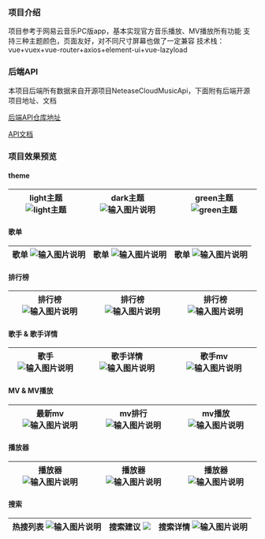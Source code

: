 

### 项目介绍

项目参考于网易云音乐PC版app，基本实现官方音乐播放、MV播放所有功能
    支持三种主题颜色，页面友好，对不同尺寸屏幕也做了一定兼容
    技术栈：vue+vuex+vue-router+axios+element-ui+vue-lazyload


### 后端API

本项目后端所有数据来自开源项目NeteaseCloudMusicApi，下面附有后端开源项目地址、文档

[后端API仓库地址](https://github.com/Binaryify/NeteaseCloudMusicApi)     

[API文档](https://neteasecloudmusicapi.vercel.app/#/)
### 项目效果预览

#### theme

| light主题 ![light主题](https://github.com/IHX233/Gallery/blob/main/market/light%E4%B8%BB%E9%A2%98.png) |dark主题 ![输入图片说明](https://raw.githubusercontent.com/IHX233/Gallery/main/market/dark%E4%B8%BB%E9%A2%98.png)  |green主题 ![green主题](https://raw.githubusercontent.com/IHX233/Gallery/main/market/green%E4%B8%BB%E9%A2%98.png)  |
|---|---|---|

#### 歌单

|歌单 ![输入图片说明](https://raw.githubusercontent.com/IHX233/Gallery/main/market/%E6%AD%8C%E5%8D%95-%E5%88%86%E7%B1%BB.png)  |歌单 ![输入图片说明](https://raw.githubusercontent.com/IHX233/Gallery/main/market/%E6%AD%8C%E5%8D%95.png)  |歌单 ![输入图片说明](https://raw.githubusercontent.com/IHX233/Gallery/main/market/%E6%9C%80%E6%96%B0%E9%9F%B3%E4%B9%90.png)  |
|---|---|---|

#### 排行榜

| 排行榜 ![输入图片说明](https://raw.githubusercontent.com/IHX233/Gallery/main/market/%E6%8E%92%E8%A1%8C%E6%A6%9C.png) |排行榜  ![输入图片说明](https://raw.githubusercontent.com/IHX233/Gallery/main/market/%E9%A3%99%E5%8D%87%E6%A6%9C.png) |排行榜  ![输入图片说明](https://raw.githubusercontent.com/IHX233/Gallery/main/market/%E5%85%A8%E7%90%83%E6%A6%9C.png) |
|---|---|---|

#### 歌手 & 歌手详情

|歌手 ![输入图片说明](https://raw.githubusercontent.com/IHX233/Gallery/main/market/%E6%AD%8C%E6%89%8B.png)  |歌手详情 ![输入图片说明](https://raw.githubusercontent.com/IHX233/Gallery/main/market/%E6%AD%8C%E6%89%8B%E8%AF%A6%E6%83%851.png)  |歌手mv ![输入图片说明](https://raw.githubusercontent.com/IHX233/Gallery/main/market/%E6%AD%8C%E6%89%8Bmv.png)  |
|---|---|---|



#### MV & MV播放

|最新mv ![输入图片说明](https://raw.githubusercontent.com/IHX233/Gallery/main/market/%E6%9C%80%E6%96%B0mv.png) |mv排行  ![输入图片说明](https://raw.githubusercontent.com/IHX233/Gallery/main/market/mv%E6%8E%92%E8%A1%8C.png)  |mv播放![输入图片说明](https://github.com/IHX233/Gallery/blob/main/market/mv%E6%92%AD%E6%94%BE.png)   |
|---|---|---|

#### 播放器

|播放器  ![输入图片说明](https://raw.githubusercontent.com/IHX233/Gallery/main/market/%E6%AD%8C%E6%9B%B2%E6%92%AD%E6%94%BE.png) |播放器 ![输入图片说明](https://raw.githubusercontent.com/IHX233/Gallery/main/market/%E5%BA%95%E9%83%A8%E6%92%AD%E6%94%BE%E6%A0%8F.png)  |播放器![输入图片说明](https://raw.githubusercontent.com/IHX233/Gallery/main/market/%E8%AF%84%E8%AE%BA.png)|
|---|---|---|

#### 搜索

|热搜列表  ![输入图片说明](https://raw.githubusercontent.com/IHX233/Gallery/main/market/%E6%90%9C%E7%B4%A2.png) | 搜索建议 ![](https://raw.githubusercontent.com/IHX233/Gallery/main/market/%E6%90%9C%E7%B4%A2%E6%8E%A8%E8%8D%90.png)  |搜索详情  ![输入图片说明](https://raw.githubusercontent.com/IHX233/Gallery/main/market/%E6%90%9C%E7%B4%A2%E8%AF%A6%E6%83%85.png) |
|---|---|---|

